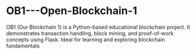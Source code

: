 # OB1---Open-Blockchain-1
OB1 (Our Blockchain 1) is a Python-based educational blockchain project. It demonstrates transaction handling, block mining, and proof-of-work concepts using Flask. Ideal for learning and exploring blockchain fundamentals
